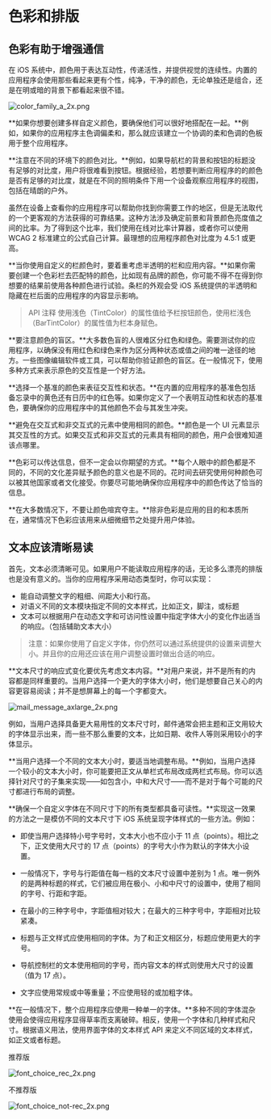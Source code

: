 # 色彩和排版

## 色彩有助于增强通信

在 iOS 系统中，颜色用于表达互动性，传递活性，并提供视觉的连续性。内置的应用程序会使用那些看起来更有个性，纯净，干净的颜色，无论单独还是组合，还是在明或暗的背景下都看起来很不错。

![color_family_a_2x.png](images/color_family_a_2x.png)

**如果你想要创建多样自定义颜色，要确保他们可以很好地搭配在一起。**例如，如果你的应用程序主色调偏柔和，那么就应该建立一个协调的柔和色调的色板用于整个应用程序。

**注意在不同的环境下的颜色对比。**例如，如果导航栏的背景和按钮的标题没有足够的对比度，用户将很难看到按钮。根据经验，若想要判断应用程序的的颜色是否有足够的对比度，就是在不同的照明条件下用一个设备观察应用程序的视图，包括在晴朗的户外。

虽然在设备上查看你的应用程序可以帮助你找到你需要工作的地区，但是无法取代的一个更客观的方法获得的可靠结果。这种方法涉及确定前景和背景颜色亮度值之间的比率。为了得到这个比率，我们使用在线对比率计算器，或者你可以使用 WCAG 2 标准建立的公式自己计算。最理想的应用程序颜色对比度为 4.5:1 或更高。

**当你使用自定义的栏颜色时，要着重考虑半透明的栏和应用内容。**如果你需要创建一个色彩栏去匹配特的颜色，比如现有品牌的颜色，你可能不得不在得到你想要的结果前使用各种颜色进行试验。条栏的外观会受 iOS 系统提供的半透明和隐藏在栏后面的应用程序的内容显示影响。

>API 注释
 使用浅色（TintColor）的属性值给予栏按钮颜色，使用栏浅色（BarTintColor）的属性值为栏本身赋色。

**要注意颜色的盲区。**大多数色盲的人很难区分红色和绿色。需要测试你的应用程序，以确保没有用红色和绿色来作为区分两种状态或值之间的唯一途径的地方。一些图像编辑软件或工具，可以帮助你验证颜色的盲区。在一般情况下，使用多种方式来表示原色的交互性是一个好方法。

**选择一个基准的颜色来表征交互性和状态。**在内置的应用程序的基准色包括备忘录中的黄色还有日历中的红色等。如果你定义了一个表明互动性和状态的基准色，要确保你的应用程序中的其他颜色不会与其发生冲突。


**避免在交互式和非交互式的元素中使用相同的颜色。**颜色是一个 UI 元素显示其交互性的方式。如果交互式和非交互式的元素具有相同的颜色，用户会很难知道该点哪里。

**色彩可以传达信息，但不一定会以你期望的方式。**每个人眼中的颜色都是不同的，不同的文化差异赋予颜色的意义也是不同的。花时间去研究使用何种颜色可以被其他国家或者文化接受。你要尽可能地确保你应用程序中的颜色传达了恰当的信息。

**在大多数情况下，不要让颜色喧宾夺主。**除非色彩是应用的目的和本质所在，通常情况下色彩应该用来从细微细节之处提升用户体验。


## 文本应该清晰易读

首先，文本必须清晰可见。如果用户不能读取应用程序的话，无论多么漂亮的排版也是没有意义的。当你的应用程序采用动态类型时，你可以实现：

- 能自动调整文字的粗细、间距大小和行高。
- 对语义不同的文本模块指定不同的文本样式，比如正文，脚注，或标题
- 文本可以根据用户在动态文字和可访问性设置中指定字体大小的变化作出适当的响应。（包括辅助文本大小）
 
>注意：如果你使用了自定义字体，你仍然可以通过系统提供的设置来调整大小。并且你的应用还应该在用户调整设置时做出合适的响应。

**文本尺寸的响应式变化要优先考虑文本内容。**对用户来说，并不是所有的内容都是同样重要的。当用户选择一个更大的字体大小时，他们是想要自己关心的内容更容易阅读；并不是想屏幕上的每一个字都变大。

![mail_message_axlarge_2x.png](images/mail_message_axlarge_2x.png)

例如，当用户选择具备更大易用性的文本尺寸时，邮件通常会把主题和正文用较大的字体显示出来，而一些不那么重要的文本，比如日期、收件人等则采用较小的字体显示。

**当用户选择一个不同的文本大小时，要适当地调整布局。**例如，当用户选择一个较小的文本大小时，你可能要把正文从单栏式布局改成两栏式布局。你可以选择针对尺寸的子集来实现——如包含小，中和大尺寸——而不是对于每个可能的尺寸都进行布局的调整。

**确保一个自定义字体在不同尺寸下的所有类型都具备可读性。**实现这一效果的方法之一是模仿不同的文本尺寸下 iOS 系统呈现字体样式的一些方法。例如：

* 即使当用户选择特小号字号时，文本大小也不应小于 11 点（points）。相比之下，正文使用大尺寸的 17 点（points）的字号大小作为默认的字体大小设置。

* 一般情况下，字号与行距值在每一档的文本尺寸设置中差别为 1 点。唯一例外的是两种标题的样式，它们被应用在极小、小和中尺寸的设置中，使用了相同的字号、行距和字距。

* 在最小的三种字号中，字距值相对较大；在最大的三种字号中，字距相对比较紧凑。

* 标题与正文样式应使用相同的字体。为了和正文相区分，标题应使用更大的字号。

* 导航控制栏的文本使用相同的字号，而内容文本的样式则使用大尺寸的设置（值为 17 点）。

* 文字应使用常规或中等重量；不应使用轻的或加粗字体。

**在一般情况下，整个应用程序应使用一种单一的字体。**多种不同的字体混杂使用会使得应用程序显得草率而支离破碎。相反，使用一个字体和几种样式和尺寸。根据语义用法，使用界面字体的文本样式 API 来定义不同区域的文本样式，如正文或者标题。

推荐版

![font_choice_rec_2x.png](images/font_choice_rec_2x.png)

不推荐版

![font_choice_not-rec_2x.png](images/font_choice_not-rec_2x.png)
